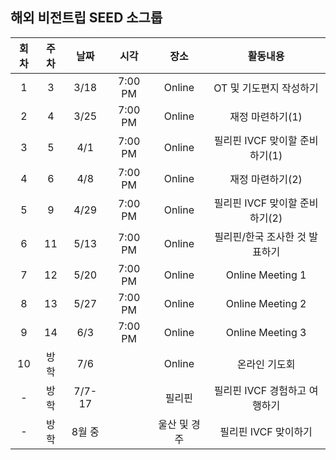 
## 해외 비전트립 SEED 소그룹
|회차|주차|날짜|시각|장소|활동내용|
|:---:|:---:|:---:|:---:|:---:|:---:|
|1|3|3/18|7:00 PM|Online|OT 및 기도편지 작성하기|
|2|4|3/25|7:00 PM|Online|재정 마련하기(1)|
|3|5|4/1|7:00 PM|Online|필리핀 IVCF 맞이할 준비하기(1)|
|4|6|4/8|7:00 PM|Online|재정 마련하기(2)|
|5|9|4/29|7:00 PM|Online|필리핀 IVCF 맞이할 준비하기(2)|
|6|11|5/13|7:00 PM|Online|필리핀/한국 조사한 것 발표하기|
|7|12|5/20|7:00 PM|Online|Online Meeting 1|
|8|13|5/27|7:00 PM|Online|Online Meeting 2|
|9|14|6/3|7:00 PM|Online|Online Meeting 3|
|10|방학|7/6||Online|온라인 기도회|
|-|방학|7/7-17||필리핀|필리핀 IVCF 경험하고 여행하기|
|-|방학|8월 중||울산 및 경주|필리핀 IVCF 맞이하기|